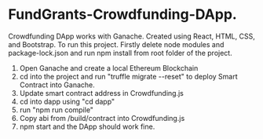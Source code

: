 # FundGrants-Crowdfunding-DApp.
Crowdfunding DApp works with Ganache. Created using React, HTML, CSS, and Bootstrap.
To run this project.
Firstly delete node modules and package-lock.json and run npm install from root folder of the project.
1) Open Ganache and create a local Ethereum Blockchain
2) cd into the project and run "truffle migrate --reset" to deploy Smart Contract into Ganache.
3) Update smart contract address in Crowdfunding.js
4) cd into dapp using "cd dapp"
5) run "npm run compile"
6) Copy abi from /build/contract into Crowdfunding.js
7) npm start and the DApp should work fine.
